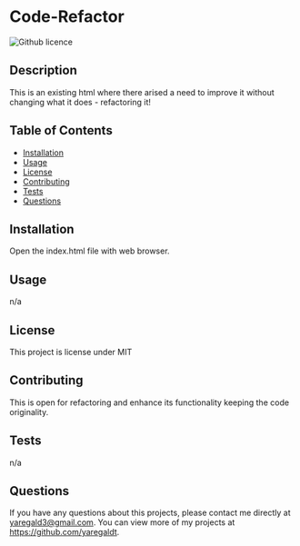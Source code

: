 # Code-Refactor

![Github licence](http://img.shields.io/badge/license-MIT-blue.svg)

## Description

This is an existing html where there arised a need to improve it without changing what it does - refactoring it!

## Table of Contents

- [Installation](#installation)
- [Usage](#usage)
- [License](#license)
- [Contributing](#contributing)
- [Tests](#tests)
- [Questions](#questions)

## Installation

Open the index.html file with web browser.

## Usage

n/a

## License

This project is license under MIT

## Contributing

This is open for refactoring and enhance its functionality keeping the code originality.

## Tests

n/a

## Questions

If you have any questions about this projects, please contact me directly at yaregald3@gmail.com. You can view more of my projects at https://github.com/yaregaldt.

